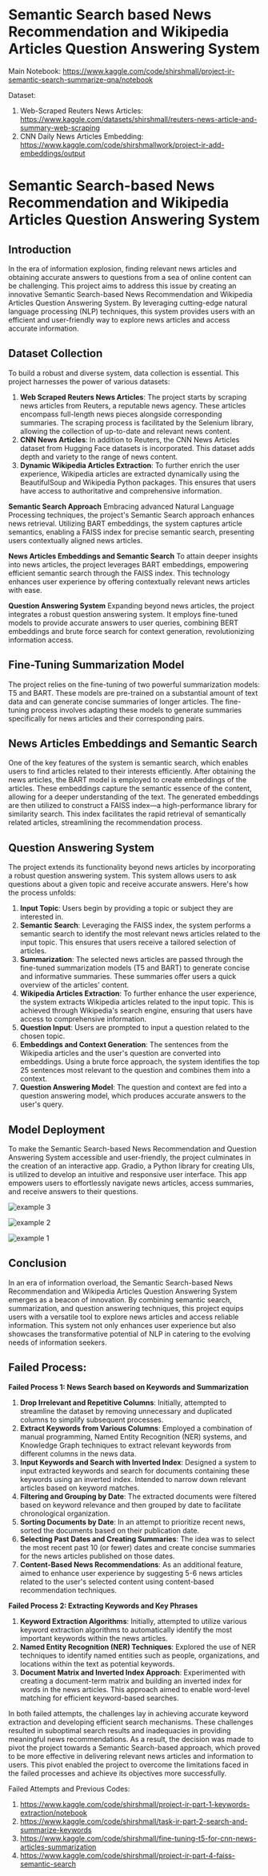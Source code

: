 # Semantic Search based News Recommendation and Wikipedia Articles Question Answering System

Main Notebook: https://www.kaggle.com/code/shirshmall/project-ir-semantic-search-summarize-qna/notebook

Dataset: 
1. Web-Scraped Reuters News Articles: https://www.kaggle.com/datasets/shirshmall/reuters-news-article-and-summary-web-scraping
2. CNN Daily News Articles Embedding: https://www.kaggle.com/code/shirshmallwork/project-ir-add-embeddings/output


# Semantic Search-based News Recommendation and Wikipedia Articles Question Answering System

## Introduction
In the era of information explosion, finding relevant news articles and obtaining accurate answers to questions from a sea of online content can be challenging. This project aims to address this issue by creating an innovative Semantic Search-based News Recommendation and Wikipedia Articles Question Answering System. By leveraging cutting-edge natural language processing (NLP) techniques, this system provides users with an efficient and user-friendly way to explore news articles and access accurate information.

## Dataset Collection
To build a robust and diverse system, data collection is essential. This project harnesses the power of various datasets:
1. **Web Scraped Reuters News Articles**: The project starts by scraping news articles from Reuters, a reputable news agency. These articles encompass full-length news pieces alongside corresponding summaries. The scraping process is facilitated by the Selenium library, allowing the collection of up-to-date and relevant news content.
2. **CNN News Articles**: In addition to Reuters, the CNN News Articles dataset from Hugging Face datasets is incorporated. This dataset adds depth and variety to the range of news content.
3. **Dynamic Wikipedia Articles Extraction**: To further enrich the user experience, Wikipedia articles are extracted dynamically using the BeautifulSoup and Wikipedia Python packages. This ensures that users have access to authoritative and comprehensive information.

**Semantic Search Approach**
Embracing advanced Natural Language Processing techniques, the project's Semantic Search approach enhances news retrieval. Utilizing BART embeddings, the system captures article semantics, enabling a FAISS index for precise semantic search, presenting users contextually aligned news articles.

**News Articles Embeddings and Semantic Search**
To attain deeper insights into news articles, the project leverages BART embeddings, empowering efficient semantic search through the FAISS index. This technology enhances user experience by offering contextually relevant news articles with ease.

**Question Answering System**
Expanding beyond news articles, the project integrates a robust question answering system. It employs fine-tuned models to provide accurate answers to user queries, combining BERT embeddings and brute force search for context generation, revolutionizing information access.

## Fine-Tuning Summarization Model
The project relies on the fine-tuning of two powerful summarization models: T5 and BART. These models are pre-trained on a substantial amount of text data and can generate concise summaries of longer articles. The fine-tuning process involves adapting these models to generate summaries specifically for news articles and their corresponding pairs.

## News Articles Embeddings and Semantic Search
One of the key features of the system is semantic search, which enables users to find articles related to their interests efficiently. After obtaining the news articles, the BART model is employed to create embeddings of the articles. These embeddings capture the semantic essence of the content, allowing for a deeper understanding of the text. The generated embeddings are then utilized to construct a FAISS index—a high-performance library for similarity search. This index facilitates the rapid retrieval of semantically related articles, streamlining the recommendation process.

## Question Answering System
The project extends its functionality beyond news articles by incorporating a robust question answering system. This system allows users to ask questions about a given topic and receive accurate answers. Here's how the process unfolds:
1. **Input Topic**: Users begin by providing a topic or subject they are interested in.
2. **Semantic Search**: Leveraging the FAISS index, the system performs a semantic search to identify the most relevant news articles related to the input topic. This ensures that users receive a tailored selection of articles.
3. **Summarization**: The selected news articles are passed through the fine-tuned summarization models (T5 and BART) to generate concise and informative summaries. These summaries offer users a quick overview of the articles' content.
4. **Wikipedia Articles Extraction**: To further enhance the user experience, the system extracts Wikipedia articles related to the input topic. This is achieved through Wikipedia's search engine, ensuring that users have access to comprehensive information.
5. **Question Input**: Users are prompted to input a question related to the chosen topic.
6. **Embeddings and Context Generation**: The sentences from the Wikipedia articles and the user's question are converted into embeddings. Using a brute force approach, the system identifies the top 25 sentences most relevant to the question and combines them into a context.
7. **Question Answering Model**: The question and context are fed into a question answering model, which produces accurate answers to the user's query.

## Model Deployment
To make the Semantic Search-based News Recommendation and Question Answering System accessible and user-friendly, the project culminates in the creation of an interactive app. Gradio, a Python library for creating UIs, is utilized to develop an intuitive and responsive user interface. This app empowers users to effortlessly navigate news articles, access summaries, and receive answers to their questions.

<be>

![example 3](https://github.com/shirsh10mall/Semantic-News-Search-and-Question-Answering-Wiki-Articles/assets/87264071/40867f26-c0ee-44b5-b5a6-5f79c8180983)

![example 2](https://github.com/shirsh10mall/Semantic-News-Search-and-Question-Answering-Wiki-Articles/assets/87264071/b801fd7c-39e1-4f1e-a645-c646753f9556)

![example 1](https://github.com/shirsh10mall/Semantic-News-Search-and-Question-Answering-Wiki-Articles/assets/87264071/8010036d-61df-4863-8b3b-a5d78356dfbf)
<br>

## Conclusion
In an era of information overload, the Semantic Search-based News Recommendation and Wikipedia Articles Question Answering System emerges as a beacon of innovation. By combining semantic search, summarization, and question answering techniques, this project equips users with a versatile tool to explore news articles and access reliable information. This system not only enhances user experience but also showcases the transformative potential of NLP in catering to the evolving needs of information seekers.



## Failed Process:

**Failed Process 1: News Search based on Keywords and Summarization**

1. **Drop Irrelevant and Repetitive Columns**: Initially, attempted to streamline the dataset by removing unnecessary and duplicated columns to simplify subsequent processes.
2. **Extract Keywords from Various Columns**: Employed a combination of manual programming, Named Entity Recognition (NER) systems, and Knowledge Graph techniques to extract relevant keywords from different columns in the news data.
3. **Input Keywords and Search with Inverted Index**: Designed a system to input extracted keywords and search for documents containing these keywords using an inverted index. Intended to narrow down relevant articles based on keyword matches.
4. **Filtering and Grouping by Date**: The extracted documents were filtered based on keyword relevance and then grouped by date to facilitate chronological organization.
5. **Sorting Documents by Date**: In an attempt to prioritize recent news, sorted the documents based on their publication date.
6. **Selecting Past Dates and Creating Summaries**: The idea was to select the most recent past 10 (or fewer) dates and create concise summaries for the news articles published on those dates.
7. **Content-Based News Recommendations**: As an additional feature, aimed to enhance user experience by suggesting 5-6 news articles related to the user's selected content using content-based recommendation techniques.

**Failed Process 2: Extracting Keywords and Key Phrases**

1. **Keyword Extraction Algorithms**: Initially, attempted to utilize various keyword extraction algorithms to automatically identify the most important keywords within the news articles.
2. **Named Entity Recognition (NER) Techniques**: Explored the use of NER techniques to identify named entities such as people, organizations, and locations within the text as potential keywords.
3. **Document Matrix and Inverted Index Approach**: Experimented with creating a document-term matrix and building an inverted index for words in the news articles. This approach aimed to enable word-level matching for efficient keyword-based searches.

In both failed attempts, the challenges lay in achieving accurate keyword extraction and developing efficient search mechanisms. These challenges resulted in suboptimal search results and inadequacies in providing meaningful news recommendations. As a result, the decision was made to pivot the project towards a Semantic Search-based approach, which proved to be more effective in delivering relevant news articles and information to users. This pivot enabled the project to overcome the limitations faced in the failed processes and achieve its objectives more successfully.


Failed Attempts and Previous Codes:
1. https://www.kaggle.com/code/shirshmall/project-ir-part-1-keywords-extraction/notebook
2. https://www.kaggle.com/code/shirshmall/task-ir-part-2-search-and-summarize-keywords
3. https://www.kaggle.com/code/shirshmall/fine-tuning-t5-for-cnn-news-articles-summarization 
4. https://www.kaggle.com/code/shirshmall/project-ir-part-4-faiss-semantic-search
